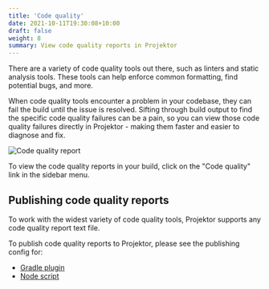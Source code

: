```yaml
---
title: 'Code quality'
date: 2021-10-11T19:30:08+10:00
draft: false
weight: 8
summary: View code quality reports in Projektor
---
```


There are a variety of code quality tools out there, such as linters and static analysis tools.
These tools can help enforce common formatting, find potential bugs, and more.

When code quality tools encounter a problem in your codebase, they can fail
the build until the issue is resolved.
Sifting through build output to find the specific code quality failures can be a pain,
so you can view those code quality failures directly in Projektor - making them faster and easier to diagnose and fix.

![Code quality report](/images/code-quality/code-quality-report.png "Code quality report")

To view the code quality reports in your build, click on the "Code quality" link in the sidebar menu.

## Publishing code quality reports

To work with the widest variety of code quality tools, Projektor supports any
code quality report text file.

To publish code quality reports to Projektor, please see the publishing config for:

* [Gradle plugin](../gradle-plugin/#code-quality-reports)
* [Node script](../node-script/#code-quality-reports)
